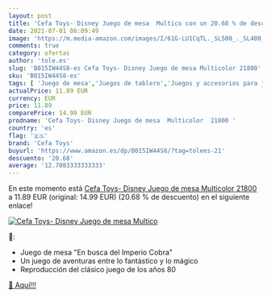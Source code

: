 ```yaml
---
layout: post
title: 'Cefa Toys- Disney Juego de mesa  Multico con un 20.68 % de descuento'
date: 2021-07-01 06:09:49
image: 'https://m.media-amazon.com/images/I/61G-LU1CqTL._SL500_._SL400_.jpg'
comments: true
category: ofertas
author: 'tole.es'
slug: 'B015IW44S8-es Cefa Toys- Disney Juego de mesa Multicolor 21800'
sku: 'B015IW44S8-es'
tags: [ 'Juego de mesa','Juegos de tablero','Juegos y accesorios para juegos','Juguetes','Juguetes y juegos','cefa','cefa toys','de','juego','mesa', ]
actualPrice: 11.89 EUR
currency: EUR
price: 11.89
comparePrice: 14.99 EUR
prodname: 'Cefa Toys- Disney Juego de mesa  Multicolor  21800 '
country: 'es'
flag: '🇪🇸'
brand: 'Cefa Toys'
buyurl: 'https://www.amazon.es/dp/B015IW44S8/?tag=tolees-21'
descuento: '20.68'
average: '12.7083333333333'
---
```


En este momento está [Cefa Toys- Disney Juego de mesa  Multicolor  21800 ](https://www.amazon.es/dp/B015IW44S8/?tag=tolees-21) a 11.89 EUR (original: 14.99 EUR) (20.68 %  de descuento) en el siguiente enlace!

[![Cefa Toys- Disney Juego de mesa  Multico](https://m.media-amazon.com/images/I/61G-LU1CqTL._SL500_._SL400_.jpg)](https://www.amazon.es/dp/B015IW44S8/?tag=tolees-21)

🔎:

- Juego de mesa "En busca del Imperio Cobra"
- Un juego de aventuras entre lo fantástico y lo mágico
- Reproducción del clásico juego de los años 80

[🛒 Aquí!!!](https://www.amazon.es/dp/B015IW44S8/?tag=tolees-21)
